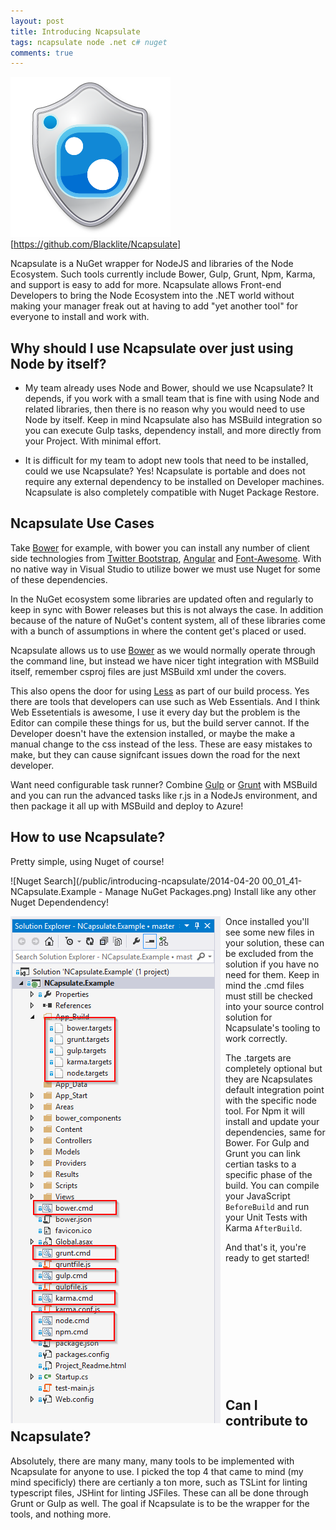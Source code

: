```yaml
---
layout: post
title: Introducing Ncapsulate
tags: ncapsulate node .net c# nuget
comments: true
---
```


![logo](https://raw.githubusercontent.com/Blacklite/NCapsulate/master/logo-large.png)
[https://github.com/Blacklite/Ncapsulate]

Ncapsulate is a NuGet wrapper for NodeJS and libraries of the Node Ecosystem.  Such tools currently include Bower, Gulp, Grunt, Npm, Karma, and support is easy to add for more.  Ncapsulate allows Front-end Developers to bring the Node Ecosystem into the .NET world without making your manager freak out at having to add "yet another tool" for everyone to install and work with.


## Why should I use Ncapsulate over just using Node by itself?
* My team already uses Node and Bower, should we use Ncapsulate?
It depends, if you work with a small team that is fine with using Node and related libraries, then there is no reason why you would need to use Node by itself.  Keep  in mind Ncapsulate also has MSBuild integration so you can execute Gulp tasks, dependency install, and more directly from your Project. With minimal effort.

* It is difficult for my team to adopt new tools that need to be installed, could we use Ncapsulate?
Yes!  Ncapsulate is portable and does not require any external dependency to be installed on Developer machines.  Ncapsulate is also completely compatible with Nuget Package Restore.


## Ncapsulate Use Cases


Take [Bower](bower) for example, with bower you can install any number of client side technologies from [Twitter Bootstrap](bootstrap), [Angular](angular) and [Font-Awesome](font-awesome).  With no native way in Visual Studio to utilize bower we must use Nuget for some of these dependencies.

In the NuGet ecosystem some libraries are updated often and regularly to keep in sync with Bower releases but this is not always the case.  In addition because of the nature of NuGet's content system, all of these libraries come with a bunch of assumptions in where the content get's  placed or used.

Ncapsulate allows us to use [Bower](bower) as we would normally operate through the command line, but instead we have nicer tight integration with MSBuild itself, remember csproj files are just MSBuild xml under the covers.




This also opens the door for using [Less](less) as part of our build process.  Yes there are tools that developers can use such as Web Essentials.  And I think Web Essetentials is awesome, I use it every day but the problem is the Editor can compile these things for us, but the build server cannot.  If the Developer doesn't have the extension installed, or maybe the make a manual change to the css instead of the less.  These are easy mistakes to make, but they can cause signifcant issues down the road for the next developer.


Want need configurable task runner?  Combine [Gulp](gulp) or [Grunt](grunt) with MSBuild and you can run the advanced tasks like r.js in a NodeJs environment, and then package it all up with MSBuild and deploy to Azure!


## How to use Ncapsulate?
Pretty simple, using Nuget of course!

![Nuget Search](/public/introducing-ncapsulate/2014-04-20 00_01_41-NCapsulate.Example - Manage NuGet Packages.png)
Install like any other Nuget Dependendency!

<span style="float:left;margin-right: 8px;">
    <img src="/public/introducing-ncapsulate/2014-04-20 00_12_43-master-NCapsulate.Example.png" />
</span>

Once installed you'll see some new files in your solution, these can be excluded from the solution if you have no need for them.  Keep in mind the .cmd files must still be checked into your source control solution for Ncapsulate's tooling to work correctly.

The .targets are completely optional but they are Ncapsulates default integration point with the specific node tool.  For Npm it will install and update your dependencies, same for Bower.  For Gulp and Grunt you can link certian tasks to a specific phase of the build.  You can compile your JavaScript `BeforeBuild` and run your Unit Tests with Karma `AfterBuild`.

And that's it, you're ready to get started!

<p>&nbsp;</p><p>&nbsp;</p><p>&nbsp;</p><p>&nbsp;</p><p>&nbsp;</p><p>&nbsp;</p>

## Can I contribute to Ncapsulate?
Absolutely, there are many many, many tools to be implemented with Ncapsulate for anyone to use.  I picked the top 4 that came to mind (my mind specificly) there are certianly a ton more, such as TSLint for linting typescript files, JSHint for linting JSFiles.  These can all be done through Grunt or Gulp as well.  The goal if Ncapsulate is to be the wrapper for the tools, and nothing more.


[grunt]: http://gruntjs.com
[gulp]: http://gulpjs.com/
[less]: http://lesscss.org/
[bower]: http://bower.io/
[bootstrap]: http://getbootstrap.com
[angular]: https://angularjs.org/
[font-awesome]: http://fortawesome.github.io/Font-Awesome/
